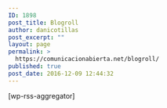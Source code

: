 ```yaml
---
ID: 1898
post_title: Blogroll
author: danicotillas
post_excerpt: ""
layout: page
permalink: >
  https://comunicacionabierta.net/blogroll/
published: true
post_date: 2016-12-09 12:44:32
---
```

[wp-rss-aggregator]